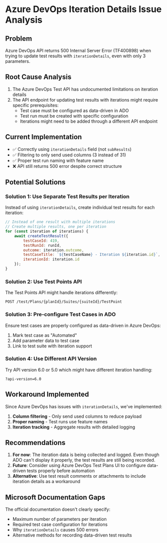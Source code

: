 # Azure DevOps Iteration Details Issue Analysis

## Problem
Azure DevOps API returns 500 Internal Server Error (TF400898) when trying to update test results with `iterationDetails`, even with only 3 parameters.

## Root Cause Analysis
1. The Azure DevOps Test API has undocumented limitations on iteration details
2. The API endpoint for updating test results with iterations might require specific prerequisites:
   - Test case must be configured as data-driven in ADO
   - Test run must be created with specific configuration
   - Iterations might need to be added through a different API endpoint

## Current Implementation
- ✅ Correctly using `iterationDetails` field (not `subResults`)
- ✅ Filtering to only send used columns (3 instead of 31)
- ✅ Proper test run naming with feature name
- ❌ API still returns 500 error despite correct structure

## Potential Solutions

### Solution 1: Use Separate Test Results per Iteration
Instead of using `iterationDetails`, create individual test results for each iteration:
```javascript
// Instead of one result with multiple iterations
// Create multiple results, one per iteration
for (const iteration of iterations) {
    await createTestResult({
        testCaseId: 419,
        testRunId: runId,
        outcome: iteration.outcome,
        testCaseTitle: `${testCaseName} - Iteration ${iteration.id}`,
        iterationId: iteration.id
    });
}
```

### Solution 2: Use Test Points API
The Test Points API might handle iterations differently:
```
POST /test/Plans/{planId}/Suites/{suiteId}/TestPoint
```

### Solution 3: Pre-configure Test Cases in ADO
Ensure test cases are properly configured as data-driven in Azure DevOps:
1. Mark test case as "Automated"
2. Add parameter data to test case
3. Link to test suite with iteration support

### Solution 4: Use Different API Version
Try API version 6.0 or 5.0 which might have different iteration handling:
```
?api-version=6.0
```

## Workaround Implemented
Since Azure DevOps has issues with `iterationDetails`, we've implemented:
1. **Column filtering** - Only send used columns to reduce payload
2. **Proper naming** - Test runs use feature names
3. **Iteration tracking** - Aggregate results with detailed logging

## Recommendations
1. **For now**: The iteration data is being collected and logged. Even though ADO can't display it properly, the test results are still being recorded.
2. **Future**: Consider using Azure DevOps Test Plans UI to configure data-driven tests properly before automation
3. **Alternative**: Use test result comments or attachments to include iteration details as a workaround

## Microsoft Documentation Gaps
The official documentation doesn't clearly specify:
- Maximum number of parameters per iteration
- Required test case configuration for iterations
- Why `iterationDetails` causes 500 errors
- Alternative methods for recording data-driven test results